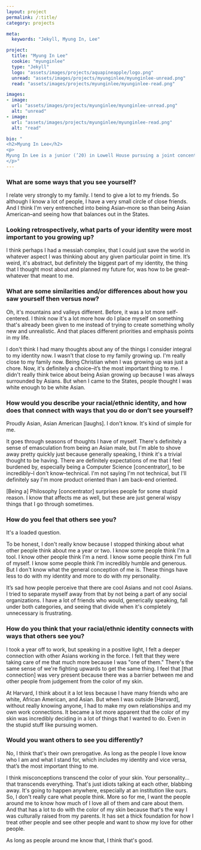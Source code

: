 ```yaml
---
layout: project
permalink: /:title/
category: projects

meta:
  keywords: "Jekyll, Myung In, Lee"

project:
  title: "Myung In Lee"
  cookie: "myunginlee"
  type: "Jekyll"
  logo: "assets/images/projects/aquapineapple/logo.png"
  unread: "assets/images/projects/myunginlee/myunginlee-unread.png"
  read: "assets/images/projects/myunginlee/myunginlee-read.png"

images:
- image:
  url: "assets/images/projects/myunginlee/myunginlee-unread.png"
  alt: "unread"
- image:
  url: "assets/images/projects/myunginlee/myunginlee-read.png"
  alt: "read"

bio: "
<h2>Myung In Lee</h2>
<p>
Myung In Lee is a junior (’20) in Lowell House pursuing a joint concentration in Philosophy and Computer Science. Before Harvard, he grew up in Asia and in New York. On campus, Myung In is a member of the Asian American Christian Fellowship (AACF) and the Harvard Korean American Association (KA).
</p>"
---
```


<h3>What are some ways that you see yourself?</h3>
<p>
I relate very strongly to my family. I tend to give a lot to my friends. So although I know a lot of people, I have a very small circle of close friends. And I think I'm very entrenched into being Asian–more so than being Asian American–and seeing how that balances out in the States.
</p>

<h3>Looking retrospectively, what parts of your identity were most important to you growing up?</h3>
<p>
I think perhaps I had a messiah complex, that I could just save the world in whatever aspect I was thinking about any given particular point in time. It’s weird, it's abstract, but definitely the biggest part of my identity, the thing that I thought most about and planned my future for, was how to be great–whatever that meant to me.
</p>

<h3>What are some similarities and/or differences about how you saw yourself then versus now?</h3>
<p>
Oh, it's mountains and valleys different. Before, it was a lot more self-centered. I think now it's a lot more how do I place myself on something that's already been given to me instead of trying to create something wholly new and unrealistic. And that places different priorities and emphasis points in my life.
</p><p>
I don't think I had many thoughts about any of the things I consider integral to my identity now. I wasn't that close to my family growing up. I'm really close to my family now. Being Christian when I was growing up was just a chore. Now, it's definitely a choice–it’s the most important thing to me. I didn't really think twice about being Asian growing up because I was always surrounded by Asians. But when I came to the States, people thought I was white enough to be white Asian.
</p>

<h3>How would you describe your racial/ethnic identity, and how does that connect with ways that you do or don’t see yourself?</h3>
<p>
Proudly Asian, Asian American [laughs]. I don't know. It's kind of simple for me.
</p><p>
It goes through seasons of thoughts I have of myself. There's definitely a sense of emasculation from being an Asian male, but I'm able to shove away pretty quickly just because generally speaking, I think it's a trivial thought to be having.
There are definitely expectations of me that I feel burdened by, especially being a Computer Science [concentrator], to be incredibly–I don't know–technical. I'm not saying I'm not technical, but I'll definitely say I'm more product oriented than I am back-end oriented.
</p><p>
[Being a] Philosophy [concentrator] surprises people for some stupid reason. I know that affects me as well, but these are just general wispy things that I go through sometimes.
</p>

<h3>How do you feel that others see you?</h3>
<p>
It's a loaded question.
</p><p>
To be honest, I don't really know because I stopped thinking about what other people think about me a year or two.
I know some people think I'm a tool. I know other people think I'm a nerd. I know some people think I'm full of myself. I know some people think I'm incredibly humble and generous. But I don't know what the general conception of me is. These things have less to do with my identity and more to do with my personality.
</p><p>
It’s sad how people perceive that there are cool Asians and not cool Asians. I tried to separate myself away from that by not being a part of any social organizations. I have a lot of friends who would, generically speaking, fall under both categories, and seeing that divide when it's completely unnecessary is frustrating.
</p>

<h3>How do you think that your racial/ethnic identity connects with ways that others see you?</h3>
<p>
I took a year off to work, but speaking in a positive light, I felt a deeper connection with other Asians working in the force. I felt that they were taking care of me that much more because I was "one of them." There's the same sense of we're fighting upwards to get the same thing. I feel that [that connection] was very present because there was a barrier between me and other people from judgement from the color of my skin.
</p><p>
At Harvard, I think about it a lot less because I have many friends who are white, African American, and Asian. But when I was outside [Harvard], without really knowing anyone, I had to make my own relationships and my own work connections. It became a lot more apparent that the color of my skin was incredibly deciding in a lot of things that I wanted to do. Even in the stupid stuff like pursuing women.
</p>

<h3>Would you want others to see you differently?</h3>
<p>
No, I think that's their own prerogative. As long as the people I love know who I am and what I stand for, which includes my identity and vice versa, that’s the most important thing to me.
</p><p>
I think misconceptions transcend the color of your skin. Your personality... that transcends everything. That's just idiots talking at each other, blabbing away. It's going to happen anywhere, especially at an institution like ours.
So, I don't really care what people think. More so for me, I want the people around me to know how much of I love all of them and care about them. And that has a lot to do with the color of my skin because that's the way I was culturally raised from my parents. It has set a thick foundation for how I treat other people and see other people and want to show my love for other people.
</p><p>
As long as people around me know that, I think that's good.
</p>

